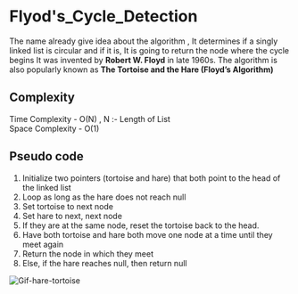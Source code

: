 # Flyod's_Cycle_Detection

The name already give idea about the algorithm , It determines if a singly linked list is circular and if it is,  It is going to return the node where the cycle begins
It was invented by **Robert W. Floyd** in late 1960s.
The algorithm is also popularly known as **The Tortoise and the Hare (Floyd’s Algorithm)**

## Complexity

Time Complexity - O(N) , N :- Length of List <br/>
Space Complexity - O(1)



## Pseudo code

1. Initialize two pointers (tortoise and hare) that both point to the head of the linked list
2. Loop as long as the hare does not reach null
3. Set tortoise to next node
4. Set hare to next, next node
5. If they are at the same node, reset the tortoise back to the head.
6. Have both tortoise and hare both move one node at a time until they meet again
7. Return the node in which they meet
8. Else, if the hare reaches null, then return null

![Gif-hare-tortoise](https://miro.medium.com/max/780/1*clbAFjEFicLYjsq4pVVP4g.gif)


